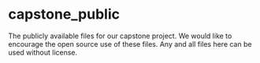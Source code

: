 # capstone_public
The publicly available files for our capstone project. We would like to encourage the open source use of these files. Any and all files here can be used without license. 
